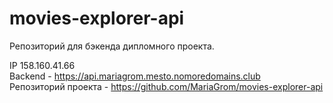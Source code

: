 # movies-explorer-api

Репозиторий для бэкенда дипломного проекта.

IP 158.160.41.66  
Backend - https://api.mariagrom.mesto.nomoredomains.club  
Репозиторий проекта - https://github.com/MariaGrom/movies-explorer-api  
